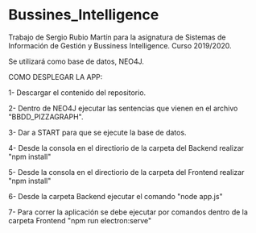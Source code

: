 # Bussines_Intelligence
Trabajo de Sergio Rubio Martín para la asignatura de Sistemas de Información de Gestión y Bussiness Intelligence. Curso 2019/2020.

Se utilizará como base de datos, NEO4J.


COMO DESPLEGAR LA APP:

1- Descargar el contenido del repositorio.

2- Dentro de NEO4J ejecutar las sentencias que vienen en el archivo "BBDD_PIZZAGRAPH".

3- Dar a START para que se ejecute la base de datos.

4- Desde la consola en el directiorio de la carpeta del Backend realizar "npm install" 

5- Desde la consola en el directiorio de la carpeta del Frontend realizar "npm install"

6- Desde la carpeta Backend ejecutar el comando "node app.js"

7- Para correr la aplicación se debe ejecutar por comandos dentro de la carpeta Frontend "npm run electron:serve" 
